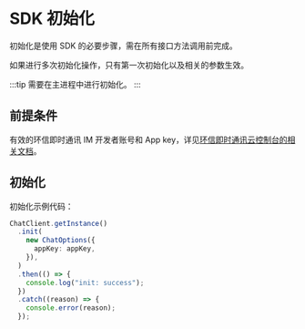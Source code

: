# SDK 初始化

初始化是使用 SDK 的必要步骤，需在所有接口方法调用前完成。

如果进行多次初始化操作，只有第一次初始化以及相关的参数生效。

:::tip
需要在主进程中进行初始化。
:::

## 前提条件

有效的环信即时通讯 IM 开发者账号和 App key，详见[环信即时通讯云控制台的相关文档](/product/enable_and_configure_IM.html#创建应用)。

## 初始化

初始化示例代码：

```typescript
ChatClient.getInstance()
  .init(
    new ChatOptions({
      appKey: appKey,
    }),
  )
  .then(() => {
    console.log("init: success");
  })
  .catch((reason) => {
    console.error(reason);
  });
```
